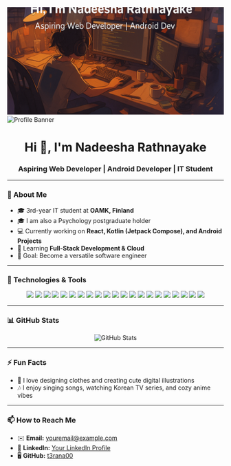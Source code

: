 <img src="./banner2.png" alt="Banner" style="max-height: 250px; width: 100%; object-fit: cover;" />
<!-- Profile Banner -->
<img src="https://via.placeholder.com/1200x250.png?text=Welcome+to+My+Profile" alt="Profile Banner" />

<h1 align="center">Hi 👋, I'm Nadeesha Rathnayake</h1>
<h3 align="center">Aspiring Web Developer | Android Developer | IT Student</h3>

---

### 🌱 About Me
- 🎓 3rd-year IT student at **OAMK, Finland**
- 🎓 I am also a Psychology postgraduate holder
- 💻 Currently working on **React, Kotlin (Jetpack Compose), and Android Projects**
- 🚀 Learning **Full-Stack Development & Cloud**
- 🎯 Goal: Become a versatile software engineer

---

### 🔧 Technologies & Tools

<p align="center">

  <!-- Programming Languages -->
  <img src="https://img.shields.io/badge/Code-Java-informational?style=flat&logo=java&logoColor=white&color=007396" />
  <img src="https://img.shields.io/badge/Code-Kotlin-informational?style=flat&logo=kotlin&logoColor=white&color=7F52FF" />
  <img src="https://img.shields.io/badge/Code-JavaScript-informational?style=flat&logo=javascript&logoColor=black&color=F7DF1E" />
  <img src="https://img.shields.io/badge/Code-TypeScript-informational?style=flat&logo=typescript&logoColor=white&color=3178C6" />
  <img src="https://img.shields.io/badge/Code-Python-informational?style=flat&logo=python&logoColor=white&color=3776AB" />

  <!-- Frontend & Styling -->
  <img src="https://img.shields.io/badge/Frontend-React-informational?style=flat&logo=react&logoColor=white&color=61DAFB" />
  <img src="https://img.shields.io/badge/Frontend-HTML5-informational?style=flat&logo=html5&logoColor=white&color=E34F26" />
  <img src="https://img.shields.io/badge/Frontend-CSS3-informational?style=flat&logo=css3&logoColor=white&color=1572B6" />
  <img src="https://img.shields.io/badge/Frontend-Bootstrap-informational?style=flat&logo=bootstrap&logoColor=white&color=7952B3" />

  <!-- Mobile -->
  <img src="https://img.shields.io/badge/Mobile-Android-informational?style=flat&logo=android&logoColor=white&color=3DDC84" />
  <img src="https://img.shields.io/badge/Mobile-Jetpack_Compose-informational?style=flat&logo=android&logoColor=white&color=4285F4" />
  <img src="https://img.shields.io/badge/Mobile-React_Native-informational?style=flat&logo=react&logoColor=white&color=61DAFB" />

  <!-- Backend & APIs -->
  <img src="https://img.shields.io/badge/Backend-Node.js-informational?style=flat&logo=node.js&logoColor=white&color=339933" />
  <img src="https://img.shields.io/badge/Backend-Express.js-informational?style=flat&logo=express&logoColor=white&color=000000" />

  <!-- Databases -->
  <img src="https://img.shields.io/badge/Database-PostgreSQL-informational?style=flat&logo=postgresql&logoColor=white&color=4169E1" />

  <!-- Cloud & Tools -->
  <img src="https://img.shields.io/badge/Tools-Git-informational?style=flat&logo=git&logoColor=white&color=F05032" />
  <img src="https://img.shields.io/badge/Tools-GitHub-informational?style=flat&logo=github&logoColor=white&color=181717" />
  <img src="https://img.shields.io/badge/Cloud-Firebase-informational?style=flat&logo=firebase&logoColor=white&color=FFCA28" />

  <!-- Design & Productivity -->
  <img src="https://img.shields.io/badge/Design-Figma-informational?style=flat&logo=figma&logoColor=white&color=F24E1E" />
  <img src="https://img.shields.io/badge/Tools-Linux-informational?style=flat&logo=linux&logoColor=white&color=FCC624" />
  <img src="https://img.shields.io/badge/Tools-VS_Code-informational?style=flat&logo=visual-studio-code&logoColor=white&color=007ACC" />

</p>


---

### 📊 GitHub Stats

<p align="center">
  <img src="https://github-readme-stats.vercel.app/api?username=t3rana00&show_icons=true&theme=tokyonight" alt="GitHub Stats" />
</p>

---
### ⚡ Fun Facts 
- 🎨 I love designing clothes and creating cute digital illustrations  
- 🎶 I enjoy singing songs, watching Korean TV series, and cozy anime vibes

---

### 📫 How to Reach Me
- ✉️ **Email:** [youremail@example.com](mailto:nsdrath95@gmail.com)  
- 💼 **LinkedIn:** [Your LinkedIn Profile]([https://linkedin.com/in/your-linkedin](https://www.linkedin.com/in/nadeesha-rathnayake-30b82223a/))  
- 🖥️ **GitHub:** [t3rana00](https://github.com/t3rana00)
